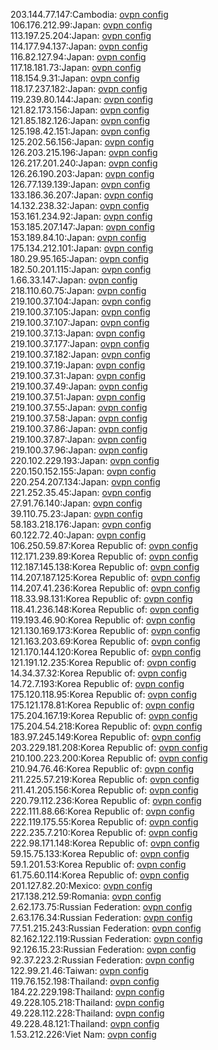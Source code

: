 203.144.77.147:Cambodia: [ovpn config](vpn/203_144_77_147.ovpn)  
106.176.212.99:Japan: [ovpn config](vpn/106_176_212_99.ovpn)  
113.197.25.204:Japan: [ovpn config](vpn/113_197_25_204.ovpn)  
114.177.94.137:Japan: [ovpn config](vpn/114_177_94_137.ovpn)  
116.82.127.94:Japan: [ovpn config](vpn/116_82_127_94.ovpn)  
117.18.181.73:Japan: [ovpn config](vpn/117_18_181_73.ovpn)  
118.154.9.31:Japan: [ovpn config](vpn/118_154_9_31.ovpn)  
118.17.237.182:Japan: [ovpn config](vpn/118_17_237_182.ovpn)  
119.239.80.144:Japan: [ovpn config](vpn/119_239_80_144.ovpn)  
121.82.173.156:Japan: [ovpn config](vpn/121_82_173_156.ovpn)  
121.85.182.126:Japan: [ovpn config](vpn/121_85_182_126.ovpn)  
125.198.42.151:Japan: [ovpn config](vpn/125_198_42_151.ovpn)  
125.202.56.156:Japan: [ovpn config](vpn/125_202_56_156.ovpn)  
126.203.215.196:Japan: [ovpn config](vpn/126_203_215_196.ovpn)  
126.217.201.240:Japan: [ovpn config](vpn/126_217_201_240.ovpn)  
126.26.190.203:Japan: [ovpn config](vpn/126_26_190_203.ovpn)  
126.77.139.139:Japan: [ovpn config](vpn/126_77_139_139.ovpn)  
133.186.36.207:Japan: [ovpn config](vpn/133_186_36_207.ovpn)  
14.132.238.32:Japan: [ovpn config](vpn/14_132_238_32.ovpn)  
153.161.234.92:Japan: [ovpn config](vpn/153_161_234_92.ovpn)  
153.185.207.147:Japan: [ovpn config](vpn/153_185_207_147.ovpn)  
153.189.84.10:Japan: [ovpn config](vpn/153_189_84_10.ovpn)  
175.134.212.101:Japan: [ovpn config](vpn/175_134_212_101.ovpn)  
180.29.95.165:Japan: [ovpn config](vpn/180_29_95_165.ovpn)  
182.50.201.115:Japan: [ovpn config](vpn/182_50_201_115.ovpn)  
1.66.33.147:Japan: [ovpn config](vpn/1_66_33_147.ovpn)  
218.110.60.75:Japan: [ovpn config](vpn/218_110_60_75.ovpn)  
219.100.37.104:Japan: [ovpn config](vpn/219_100_37_104.ovpn)  
219.100.37.105:Japan: [ovpn config](vpn/219_100_37_105.ovpn)  
219.100.37.107:Japan: [ovpn config](vpn/219_100_37_107.ovpn)  
219.100.37.13:Japan: [ovpn config](vpn/219_100_37_13.ovpn)  
219.100.37.177:Japan: [ovpn config](vpn/219_100_37_177.ovpn)  
219.100.37.182:Japan: [ovpn config](vpn/219_100_37_182.ovpn)  
219.100.37.19:Japan: [ovpn config](vpn/219_100_37_19.ovpn)  
219.100.37.31:Japan: [ovpn config](vpn/219_100_37_31.ovpn)  
219.100.37.49:Japan: [ovpn config](vpn/219_100_37_49.ovpn)  
219.100.37.51:Japan: [ovpn config](vpn/219_100_37_51.ovpn)  
219.100.37.55:Japan: [ovpn config](vpn/219_100_37_55.ovpn)  
219.100.37.58:Japan: [ovpn config](vpn/219_100_37_58.ovpn)  
219.100.37.86:Japan: [ovpn config](vpn/219_100_37_86.ovpn)  
219.100.37.87:Japan: [ovpn config](vpn/219_100_37_87.ovpn)  
219.100.37.96:Japan: [ovpn config](vpn/219_100_37_96.ovpn)  
220.102.229.193:Japan: [ovpn config](vpn/220_102_229_193.ovpn)  
220.150.152.155:Japan: [ovpn config](vpn/220_150_152_155.ovpn)  
220.254.207.134:Japan: [ovpn config](vpn/220_254_207_134.ovpn)  
221.252.35.45:Japan: [ovpn config](vpn/221_252_35_45.ovpn)  
27.91.76.140:Japan: [ovpn config](vpn/27_91_76_140.ovpn)  
39.110.75.23:Japan: [ovpn config](vpn/39_110_75_23.ovpn)  
58.183.218.176:Japan: [ovpn config](vpn/58_183_218_176.ovpn)  
60.122.72.40:Japan: [ovpn config](vpn/60_122_72_40.ovpn)  
106.250.59.87:Korea Republic of: [ovpn config](vpn/106_250_59_87.ovpn)  
112.171.239.89:Korea Republic of: [ovpn config](vpn/112_171_239_89.ovpn)  
112.187.145.138:Korea Republic of: [ovpn config](vpn/112_187_145_138.ovpn)  
114.207.187.125:Korea Republic of: [ovpn config](vpn/114_207_187_125.ovpn)  
114.207.41.236:Korea Republic of: [ovpn config](vpn/114_207_41_236.ovpn)  
118.33.98.131:Korea Republic of: [ovpn config](vpn/118_33_98_131.ovpn)  
118.41.236.148:Korea Republic of: [ovpn config](vpn/118_41_236_148.ovpn)  
119.193.46.90:Korea Republic of: [ovpn config](vpn/119_193_46_90.ovpn)  
121.130.169.173:Korea Republic of: [ovpn config](vpn/121_130_169_173.ovpn)  
121.163.203.69:Korea Republic of: [ovpn config](vpn/121_163_203_69.ovpn)  
121.170.144.120:Korea Republic of: [ovpn config](vpn/121_170_144_120.ovpn)  
121.191.12.235:Korea Republic of: [ovpn config](vpn/121_191_12_235.ovpn)  
14.34.37.32:Korea Republic of: [ovpn config](vpn/14_34_37_32.ovpn)  
14.72.7.193:Korea Republic of: [ovpn config](vpn/14_72_7_193.ovpn)  
175.120.118.95:Korea Republic of: [ovpn config](vpn/175_120_118_95.ovpn)  
175.121.178.81:Korea Republic of: [ovpn config](vpn/175_121_178_81.ovpn)  
175.204.167.19:Korea Republic of: [ovpn config](vpn/175_204_167_19.ovpn)  
175.204.54.218:Korea Republic of: [ovpn config](vpn/175_204_54_218.ovpn)  
183.97.245.149:Korea Republic of: [ovpn config](vpn/183_97_245_149.ovpn)  
203.229.181.208:Korea Republic of: [ovpn config](vpn/203_229_181_208.ovpn)  
210.100.223.200:Korea Republic of: [ovpn config](vpn/210_100_223_200.ovpn)  
210.94.76.46:Korea Republic of: [ovpn config](vpn/210_94_76_46.ovpn)  
211.225.57.219:Korea Republic of: [ovpn config](vpn/211_225_57_219.ovpn)  
211.41.205.156:Korea Republic of: [ovpn config](vpn/211_41_205_156.ovpn)  
220.79.112.236:Korea Republic of: [ovpn config](vpn/220_79_112_236.ovpn)  
222.111.88.66:Korea Republic of: [ovpn config](vpn/222_111_88_66.ovpn)  
222.119.175.55:Korea Republic of: [ovpn config](vpn/222_119_175_55.ovpn)  
222.235.7.210:Korea Republic of: [ovpn config](vpn/222_235_7_210.ovpn)  
222.98.171.148:Korea Republic of: [ovpn config](vpn/222_98_171_148.ovpn)  
59.15.75.133:Korea Republic of: [ovpn config](vpn/59_15_75_133.ovpn)  
59.1.201.53:Korea Republic of: [ovpn config](vpn/59_1_201_53.ovpn)  
61.75.60.114:Korea Republic of: [ovpn config](vpn/61_75_60_114.ovpn)  
201.127.82.20:Mexico: [ovpn config](vpn/201_127_82_20.ovpn)  
217.138.212.59:Romania: [ovpn config](vpn/217_138_212_59.ovpn)  
2.62.173.75:Russian Federation: [ovpn config](vpn/2_62_173_75.ovpn)  
2.63.176.34:Russian Federation: [ovpn config](vpn/2_63_176_34.ovpn)  
77.51.215.243:Russian Federation: [ovpn config](vpn/77_51_215_243.ovpn)  
82.162.122.119:Russian Federation: [ovpn config](vpn/82_162_122_119.ovpn)  
92.126.15.23:Russian Federation: [ovpn config](vpn/92_126_15_23.ovpn)  
92.37.223.2:Russian Federation: [ovpn config](vpn/92_37_223_2.ovpn)  
122.99.21.46:Taiwan: [ovpn config](vpn/122_99_21_46.ovpn)  
119.76.152.198:Thailand: [ovpn config](vpn/119_76_152_198.ovpn)  
184.22.229.198:Thailand: [ovpn config](vpn/184_22_229_198.ovpn)  
49.228.105.218:Thailand: [ovpn config](vpn/49_228_105_218.ovpn)  
49.228.112.228:Thailand: [ovpn config](vpn/49_228_112_228.ovpn)  
49.228.48.121:Thailand: [ovpn config](vpn/49_228_48_121.ovpn)  
1.53.212.226:Viet Nam: [ovpn config](vpn/1_53_212_226.ovpn)  
